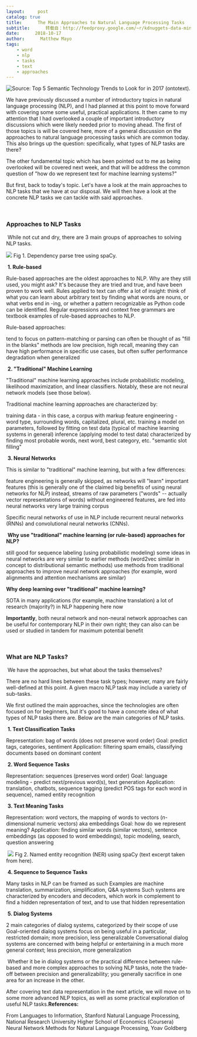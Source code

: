 ```yaml
---
layout:     post
catalog: true
title:      The Main Approaches to Natural Language Processing Tasks
subtitle:      转载自：http://feedproxy.google.com/~r/kdnuggets-data-mining-analytics/~3/agjkFDZ57sM/main-approaches-natural-language-processing-tasks.html
date:      2018-10-17
author:      Matthew Mayo
tags:
    - word
    - nlp
    - tasks
    - text
    - approaches
---
```


![Source: Top 5 Semantic Technology Trends to Look for in 2017 (ontotext).](https://image.ibb.co/kkaABL/NLP-768x356.png)


We have previously discussed a number of introductory topics in natural language processing (NLP), and I had planned at this point to move forward with covering some some useful, practical applications. It then came to my attention that I had overlooked a couple of important introductory discussions which were likely needed prior to moving ahead. The first of those topics is will be covered here, more of a general discussion on the approaches to natural language processing tasks which are common today. This also brings up the question: specifically, what types of NLP tasks are there?

The other fundamental topic which has been pointed out to me as being overlooked will be covered next week, and that will be address the common question of "how do we represent text for machine learning systems?"

But first, back to today's topic. Let's have a look at the main approaches to NLP tasks that we have at our disposal. We will then have a look at the concrete NLP tasks we can tackle with said approaches.

 

### Approaches to NLP Tasks

 While not cut and dry, there are 3 main groups of approaches to solving NLP tasks.

![](http://feedproxy.google.com/wp-content/uploads/deal-airline-food-dependency.jpg)
Fig 1. Dependency parse tree using spaCy.

 **1. Rule-based**

Rule-based approaches are the oldest approaches to NLP. Why are they still used, you might ask? It's because they are tried and true, and have been proven to work well. Rules applied to text can offer a lot of insight: think of what you can learn about arbitrary text by finding what words are nouns, or what verbs end in -ing, or whether a pattern recognizable as Python code can be identified. Regular expressions and context free grammars are textbook examples of rule-based approaches to NLP.

Rule-based approaches:

tend to focus on pattern-matching or parsing
can often be thought of as "fill in the blanks" methods
are low precision, high recall, meaning they can have high performance in specific use cases, but often suffer performance degradation when generalized

 **2. "Traditional" Machine Learning**

"Traditional" machine learning approaches include probabilistic modeling, likelihood maximization, and linear classifiers. Notably, these are not neural network models (see those below).

Traditional machine learning approaches are characterized by:

training data - in this case, a corpus with markup
feature engineering - word type, surrounding words, capitalized, plural, etc.
training a model on parameters, followed by fitting on test data (typical of machine learning systems in general)
inference (applying model to test data) characterized by finding most probable words, next word, best category, etc.
"semantic slot filling"

 **3. Neural Networks**

This is similar to "traditional" machine learning, but with a few differences:

feature engineering is generally skipped, as networks will "learn" important features (this is generally one of the claimed big benefits of using neural networks for NLP)
instead, streams of raw parameters ("words" -- actually vector representations of words) without engineered features, are fed into neural networks
very large training corpus

Specific neural networks of use in NLP include recurrent neural networks (RNNs) and convolutional neural networks (CNNs).

 **Why use "traditional" machine learning (or rule-based) approaches for NLP?**

still good for sequence labeling (using probabilistic modeling)
some ideas in neural networks are very similar to earlier methods (word2vec similar in concept to distributional semantic methods)
use methods from traditional approaches to improve neural network approaches (for example, word alignments and attention mechanisms are similar)

**Why deep learning over "traditional" machine learning?**

SOTA in many applications (for example, machine translation)
a lot of research (majority?) in NLP happening here now

**Importantly**, both neural network and non-neural network approaches can be useful for contemporary NLP in their own right; they can also can be used or studied in tandem for maximum potential benefit

 

### What are NLP Tasks?

 We have the approaches, but what about the tasks themselves?

There are no hard lines between these task types; however, many are fairly well-defined at this point. A given macro NLP task may include a variety of sub-tasks.

We first outlined the main approaches, since the technologies are often focused on for beginners, but it's good to have a concrete idea of what types of NLP tasks there are. Below are the main categories of NLP tasks.

 **1. Text Classification Tasks**

Representation: bag of words (does not preserve word order)
Goal: predict tags, categories, sentiment
Application: filtering spam emails, classifying documents based on dominant content

 **2. Word Sequence Tasks**

Representation: sequences (preserves word order)
Goal: language modeling - predict next/previous word(s), text generation
Application: translation, chatbots, sequence tagging (predict POS tags for each word in sequence), named entity recognition

 **3. Text Meaning Tasks**

Representation: word vectors, the mapping of words to vectors (*n*-dimensional numeric vectors) aka embeddings
Goal: how do we represent meaning?
Application: finding similar words (similar vectors), sentence embeddings (as opposed to word embeddings), topic modeling, search, question answering

 ![](http://feedproxy.google.com/wp-content/uploads/nyc-travel-ner.jpg)
Fig 2. Named entity recognition (NER) using spaCy (text excerpt taken from here).

 **4. Sequence to Sequence Tasks**

Many tasks in NLP can be framed as such
Examples are machine translation, summarization, simplification, Q&A systems
Such systems are characterized by encoders and decoders, which work in complement to find a hidden representation of text, and to use that hidden representation

 **5. Dialog Systems**

2 main categories of dialog systems, categorized by their scope of use
Goal-oriented dialog systems focus on being useful in a particular, restricted domain; more precision, less generalizable
Conversational dialog systems are concerned with being helpful or entertaining in a much more general context; less precision, more generalization

 Whether it be in dialog systems or the practical difference between rule-based and more complex approaches to solving NLP tasks, note the trade-off between precision and generalizability; you generally sacrifice in one area for an increase in the other.

After covering text data representation in the next article, we will move on to some more advanced NLP topics, as well as some practical exploration of useful NLP tasks.**References:**

From Languages to Information, Stanford
Natural Language Processing, National Research University Higher School of Economics (Coursera)
Neural Network Methods for Natural Language Processing, Yoav Goldberg
